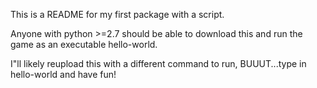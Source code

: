 This is a README for my first package with a script.

Anyone with python >=2.7 should be able to download this and run the game as 
an executable hello-world. 

I"ll likely reupload this with a different command to run, BUUUT...type in hello-world
and have fun!
